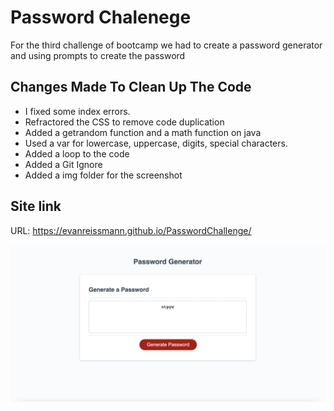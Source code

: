 # Password Chalenege

For the third challenge of bootcamp we had to create a password generator and using prompts to create the password
## Changes Made To Clean Up The Code

- I fixed some index errors.
- Refractored the CSS to remove code duplication
- Added a getrandom function and a math function on java
- Used a var for lowercase, uppercase, digits, special characters.
- Added a loop to the code
- Added a Git Ignore
- Added a img folder for the screenshot

## Site link

URL: https://evanreissmann.github.io/PasswordChallenge/

![Home Page](https://github.com/EvanReissmann/PasswordChallenge/raw/main/assets/img/HomePage.png)

